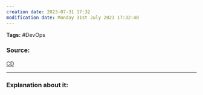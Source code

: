 ```yaml
---
creation date: 2023-07-31 17:32
modification date: Monday 31st July 2023 17:32:48
---
```


**Tags:** #DevOps  

### Source:
[CD](https://aws.amazon.com/devops/continuous-delivery/)

--------------------------------------

### Explanation about it:

